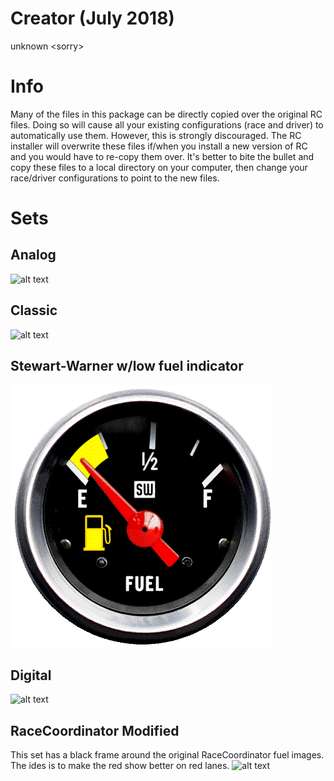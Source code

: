 # Creator (July 2018)
unknown \<sorry\>

# Info
Many of the files in this package can be directly copied over the original RC files. Doing so will cause all your existing configurations (race and driver) to automatically use them. However, this is strongly discouraged. The RC installer will overwrite these files if/when you install a new version of RC and you would have to re-copy them over. It's better to bite the bullet and copy these files to a local directory on your computer, then change your race/driver configurations to point to the new files.

# Sets

## Analog
![alt text](./analog/Fuel_10.png)

## Classic
![alt text](./classic/Fuel_10.png)

## Stewart-Warner w/low fuel indicator
![alt text](./SW-Red-Needle/Fuel_2.png)

## Digital
![alt text](./digital/Fuel_5.png)

## RaceCoordinator Modified
This set has a black frame around the original RaceCoordinator fuel images.  The ides is to make the red show better on red lanes.
![alt text](./rc_framed/FUEL_3.png)
